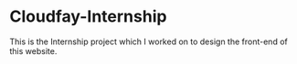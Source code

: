 # Cloudfay-Internship
This is the Internship project which I worked on to design the front-end of this website.
